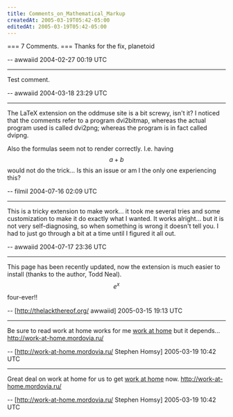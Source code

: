 ```yaml
---
title: Comments_on_Mathematical_Markup
createdAt: 2005-03-19T05:42-05:00
editedAt: 2005-03-19T05:42-05:00
---
```


=== 7 Comments. ===
Thanks for the fix, planetoid

-- awwaiid 2004-02-27 00:19 UTC

----
Test comment.

-- awwaiid 2004-03-18 23:29 UTC

----
The LaTeX extension on the oddmuse site is a bit screwy, isn't it? I noticed that the comments refer to a program dvi2bitmap, whereas the actual program used is called dvi2png; whereas the program is in fact called dvipng.

Also the formulas seem not to render correctly. I.e. having $$a+b$$ would not do the trick... Is this an issue or am I the only one experiencing this?

-- filmil 2004-07-16 02:09 UTC

----
This is a tricky extension to make work... it took me several tries and some customization to make it do exactly what I wanted. It works alright... but it is not very self-diagnosing, so when something is wrong it doesn't tell you. I had to just go through a bit at a time until I figured it all out.

-- awwaiid 2004-07-17 23:36 UTC


----

This page has been recently updated, now the extension is much easier to install (thanks to the author, Todd Neal). $$e^x$$ four-ever!!

-- [http://thelackthereof.org/ awwaiid] 2005-03-15 19:13 UTC

----

Be sure to read work at home works for me <a href="http://work-at-home.mordovia.ru/" target=_blank>work at home</a> but it depends... http://work-at-home.mordovia.ru/

-- [http://work-at-home.mordovia.ru/ Stephen Homsy] 2005-03-19 10:42 UTC


----

Great deal on work at home for us to get <a href="http://work-at-home.mordovia.ru/" target=_blank>work at home</a> now. http://work-at-home.mordovia.ru/

-- [http://work-at-home.mordovia.ru/ Stephen Homsy] 2005-03-19 10:42 UTC


